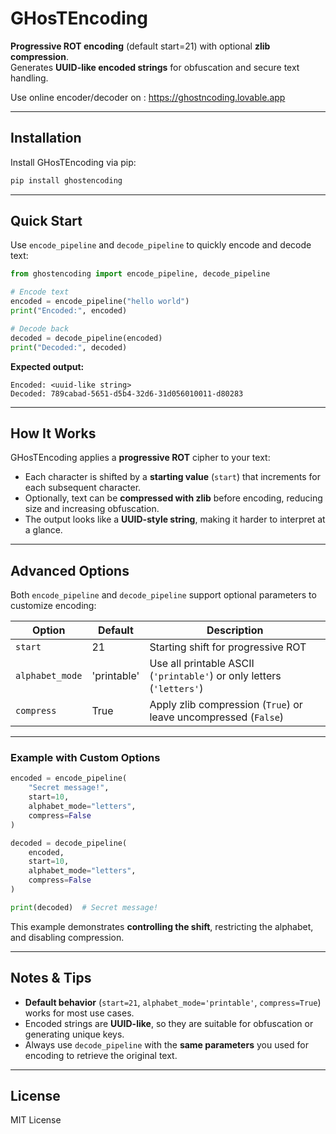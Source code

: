 # GHosTEncoding

**Progressive ROT encoding** (default start=21) with optional **zlib compression**.  
Generates **UUID-like encoded strings** for obfuscation and secure text handling.

Use online encoder/decoder on : <a href="[https://www.w3schools.com](https://ghostncoding.lovable.app)" target="_blank">https://ghostncoding.lovable.app</a>

---

## Installation

Install GHosTEncoding via pip:

```bash
pip install ghostencoding
```

---

## Quick Start

Use `encode_pipeline` and `decode_pipeline` to quickly encode and decode text:

```python
from ghostencoding import encode_pipeline, decode_pipeline

# Encode text
encoded = encode_pipeline("hello world")
print("Encoded:", encoded)

# Decode back
decoded = decode_pipeline(encoded)
print("Decoded:", decoded)
```

**Expected output:**

```
Encoded: <uuid-like string>
Decoded: 789cabad-5651-d5b4-32d6-31d056010011-d80283
```

---

## How It Works

GHosTEncoding applies a **progressive ROT** cipher to your text:

- Each character is shifted by a **starting value** (`start`) that increments for each subsequent character.  
- Optionally, text can be **compressed with zlib** before encoding, reducing size and increasing obfuscation.  
- The output looks like a **UUID-style string**, making it harder to interpret at a glance.

---

## Advanced Options

Both `encode_pipeline` and `decode_pipeline` support optional parameters to customize encoding:

| Option          | Default      | Description |
|-----------------|-------------|-------------|
| `start`         | 21          | Starting shift for progressive ROT |
| `alphabet_mode` | 'printable' | Use all printable ASCII (`'printable'`) or only letters (`'letters'`) |
| `compress`      | True        | Apply zlib compression (`True`) or leave uncompressed (`False`) |

---

### Example with Custom Options

```python
encoded = encode_pipeline(
    "Secret message!",
    start=10,
    alphabet_mode="letters",
    compress=False
)

decoded = decode_pipeline(
    encoded,
    start=10,
    alphabet_mode="letters",
    compress=False
)

print(decoded)  # Secret message!
```

This example demonstrates **controlling the shift**, restricting the alphabet, and disabling compression.

---

## Notes & Tips

- **Default behavior** (`start=21`, `alphabet_mode='printable'`, `compress=True`) works for most use cases.  
- Encoded strings are **UUID-like**, so they are suitable for obfuscation or generating unique keys.  
- Always use `decode_pipeline` with the **same parameters** you used for encoding to retrieve the original text.  

---

## License

MIT License

